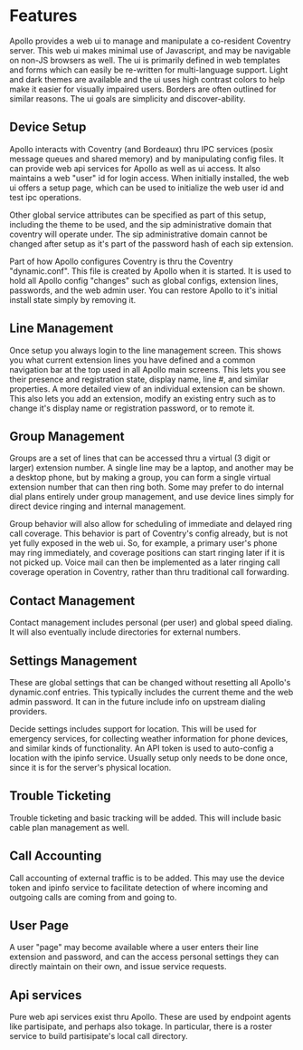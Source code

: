 # Features

Apollo provides a web ui to manage and manipulate a co-resident Coventry
server. This web ui makes minimal use of Javascript, and may be navigable on
non-JS browsers as well. The ui is primarily defined in web templates and forms
which can easily be re-written for multi-language support. Light and dark
themes are available and the ui uses high contrast colors to help make it
easier for visually impaired users. Borders are often outlined for similar
reasons. The ui goals are simplicity and discover-ability.

## Device Setup

Apollo interacts with Coventry (and Bordeaux) thru IPC services (posix message
queues and shared memory) and by manipulating config files. It can provide web
api services for Apollo as well as ui access. It also maintains a web "user" id
for login access. When initially installed, the web ui offers a setup page,
which can be used to initialize the web user id and test ipc operations.

Other global service attributes can be specified as part of this setup,
including the theme to be used, and the sip administrative domain that
coventry will operate under. The sip administrative domain cannot be changed
after setup as it's part of the password hash of each sip extension.

Part of how Apollo configures Coventry is thru the Coventry "dynamic.conf".
This file is created by Apollo when it is started. It is used to hold all
Apollo config "changes" such as global configs, extension lines, passwords, and
the web admin user. You can restore Apollo to it's initial install state simply
by removing it.

## Line Management

Once setup you always login to the line management screen. This shows you what
current extension lines you have defined and a common navigation bar at the top
used in all Apollo main screens. This lets you see their presence and
registration state, display name, line #, and similar properties.  A more
detailed view of an individual extension can be shown. This also lets you add
an extension, modify an existing entry such as to change it's display name or
registration password, or to remote it.

## Group Management

Groups are a set of lines that can be accessed thru a virtual (3 digit or
larger) extension number. A single line may be a laptop, and another may be a
desktop phone, but by making a group, you can form a single virtual extension
number that can then ring both. Some may prefer to do internal dial plans
entirely under group management, and use device lines simply for direct device
ringing and internal management.

Group behavior will also allow for scheduling of immediate and delayed ring
call coverage. This behavior is part of Coventry's config already, but is not
yet fully exposed in the web ui. So, for example, a primary user's phone may
ring immediately, and coverage positions can start ringing later if it is not
picked up. Voice mail can then be implemented as a later ringing call coverage
operation in Coventry, rather than thru traditional call forwarding.

## Contact Management

Contact management includes personal (per user) and global speed dialing. It
will also eventually include directories for external numbers.

## Settings Management

These are global settings that can be changed without resetting all Apollo's
dynamic.conf entries. This typically includes the current theme and the web
admin password. It can in the future include info on upstream dialing
providers.

Decide settings includes support for location. This will be used for emergency
services, for collecting weather information for phone devices, and similar
kinds of functionality. An API token is used to auto-config a location with the
ipinfo service. Usually setup only needs to be done once, since it is for the
server's physical location.

## Trouble Ticketing

Trouble ticketing and basic tracking will be added. This will include basic
cable plan management as well.

## Call Accounting

Call accounting of external traffic is to be added. This may use the device
token and ipinfo service to facilitate detection of where incoming and outgoing
calls are coming from and going to.

## User Page

A user "page" may become available where a user enters their line extension and
password, and can the access personal settings they can directly maintain on
their own, and issue service requests.

## Api services

Pure web api services exist thru Apollo. These are used by endpoint agents like
partisipate, and perhaps also tokage. In particular, there is a roster service
to build partisipate's local call directory.

